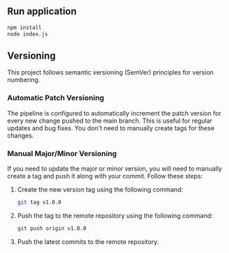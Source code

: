 ## Run application

```bash
npm install
node index.js
```

## Versioning

This project follows semantic versioning (SemVer) principles for version numbering.

### Automatic Patch Versioning

The pipeline is configured to automatically increment the patch version for every new change pushed to the main branch. This is useful for regular updates and bug fixes. You don't need to manually create tags for these changes.

### Manual Major/Minor Versioning

If you need to update the major or minor version, you will need to manually create a tag and push it along with your commit. Follow these steps:

1. Create the new version tag using the following command:

   ```bash
   git tag v1.0.0
   ```

2. Push the tag to the remote repository using the following command:

   ```bash
   git push origin v1.0.0
   ```

3. Push the latest commits to the remote repository.
